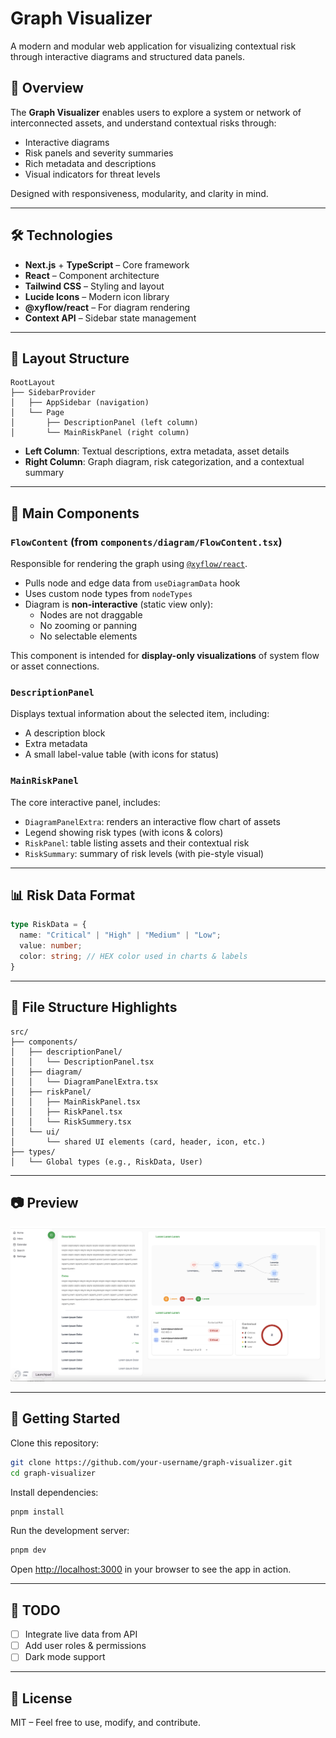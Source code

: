 # Graph Visualizer

A modern and modular web application for visualizing contextual risk through interactive diagrams and structured data panels.


## 🧠 Overview

The **Graph Visualizer** enables users to explore a system or network of interconnected assets, and understand contextual risks through:

- Interactive diagrams
- Risk panels and severity summaries
- Rich metadata and descriptions
- Visual indicators for threat levels

Designed with responsiveness, modularity, and clarity in mind.

---

## 🛠️ Technologies

- **Next.js** + **TypeScript** – Core framework
- **React** – Component architecture
- **Tailwind CSS** – Styling and layout
- **Lucide Icons** – Modern icon library
- **@xyflow/react** – For diagram rendering
- **Context API** – Sidebar state management

---

## 🧱 Layout Structure

```
RootLayout
├── SidebarProvider
│   ├── AppSidebar (navigation)
│   └── Page
│       ├── DescriptionPanel (left column)
│       └── MainRiskPanel (right column)
```

- **Left Column**: Textual descriptions, extra metadata, asset details
- **Right Column**: Graph diagram, risk categorization, and a contextual summary

---

## 🧩 Main Components

### `FlowContent` (from `components/diagram/FlowContent.tsx`)
Responsible for rendering the graph using [`@xyflow/react`](https://reactflow.dev/).

- Pulls node and edge data from `useDiagramData` hook
- Uses custom node types from `nodeTypes`
- Diagram is **non-interactive** (static view only):
  - Nodes are not draggable
  - No zooming or panning
  - No selectable elements

This component is intended for **display-only visualizations** of system flow or asset connections.

### `DescriptionPanel`
Displays textual information about the selected item, including:

- A description block
- Extra metadata
- A small label-value table (with icons for status)

### `MainRiskPanel`
The core interactive panel, includes:

- `DiagramPanelExtra`: renders an interactive flow chart of assets
- Legend showing risk types (with icons & colors)
- `RiskPanel`: table listing assets and their contextual risk
- `RiskSummary`: summary of risk levels (with pie-style visual)

---

## 📊 Risk Data Format

```ts
type RiskData = {
  name: "Critical" | "High" | "Medium" | "Low";
  value: number;
  color: string; // HEX color used in charts & labels
}
```

---

## 📁 File Structure Highlights

```
src/
├── components/
│   ├── descriptionPanel/
│   │   └── DescriptionPanel.tsx
│   ├── diagram/
│   │   └── DiagramPanelExtra.tsx
│   ├── riskPanel/
│   │   ├── MainRiskPanel.tsx
│   │   ├── RiskPanel.tsx
│   │   └── RiskSummery.tsx
│   └── ui/
│       └── shared UI elements (card, header, icon, etc.)
├── types/
│   └── Global types (e.g., RiskData, User)
```

---

## 📷 Preview

![screenshot](assets/screenshot.png)

---

## 📌 Getting Started

Clone this repository:

```bash
git clone https://github.com/your-username/graph-visualizer.git
cd graph-visualizer
```

Install dependencies:

```bash
pnpm install
```

Run the development server:

```bash
pnpm dev
```

Open [http://localhost:3000](http://localhost:3000) in your browser to see the app in action.

---

## 📌 TODO

- [ ] Integrate live data from API
- [ ] Add user roles & permissions
- [ ] Dark mode support

---

## 📄 License

MIT – Feel free to use, modify, and contribute.
